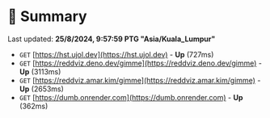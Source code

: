 # 📖 Summary
Last updated: **25/8/2024, 9:57:59 PTG "Asia/Kuala_Lumpur"**

- `GET` [https://hst.ujol.dev](https://hst.ujol.dev) - **Up** (727ms)
- `GET` [https://reddviz.deno.dev/gimme](https://reddviz.deno.dev/gimme) - **Up** (3113ms)
- `GET` [https://reddviz.amar.kim/gimme](https://reddviz.amar.kim/gimme) - **Up** (2653ms)
- `GET` [https://dumb.onrender.com](https://dumb.onrender.com) - **Up** (362ms)
